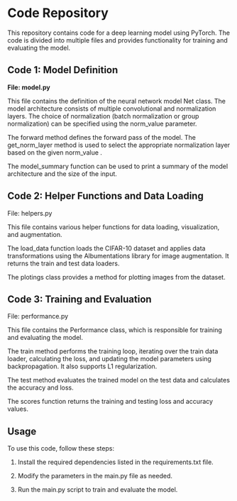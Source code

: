 # Code Repository

This repository contains code for a deep learning model using PyTorch. The code is divided into multiple files and provides functionality for training and evaluating the model.

## Code 1: Model Definition

__File: model.py__

This file contains the definition of the neural network model Net class. The model architecture consists of multiple convolutional and normalization layers. The choice of normalization (batch normalization or group normalization) can be specified using the norm_value parameter.

The forward method defines the forward pass of the model. The  get_norm_layer  method is used to select the appropriate normalization layer based on the given  norm_value .

The  model_summary  function can be used to print a summary of the model architecture and the size of the input.

## Code 2: Helper Functions and Data Loading

File:  helpers.py 

This file contains various helper functions for data loading, visualization, and augmentation.

The  load_data  function loads the CIFAR-10 dataset and applies data transformations using the Albumentations library for image augmentation. It returns the train and test data loaders.

The  plotings  class provides a method for plotting images from the dataset.

## Code 3: Training and Evaluation

File:  performance.py 

This file contains the  Performance  class, which is responsible for training and evaluating the model.

The  train  method performs the training loop, iterating over the train data loader, calculating the loss, and updating the model parameters using backpropagation. It also supports L1 regularization.

The  test  method evaluates the trained model on the test data and calculates the accuracy and loss.

The  scores  function returns the training and testing loss and accuracy values.

## Usage

To use this code, follow these steps:

1. Install the required dependencies listed in the  requirements.txt  file.

2. Modify the parameters in the  main.py  file as needed.

3. Run the  main.py  script to train and evaluate the model.


